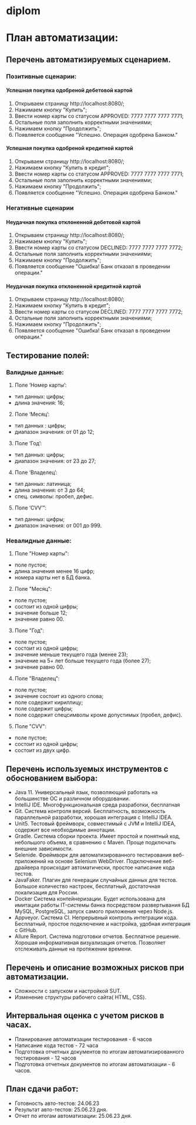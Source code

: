 # diplom

# План автоматизации:

## Перечень автоматизируемых сценарием.
### Позитивные сценарии:

#### Успешная покупка одобреной дебетовой картой

1. Открываем страницу http://localhost:8080/;
2. Нажимаем кнопку "Купить";
3. Ввести номер карты со статусом APPROVED: 7777 7777 7777 7771;
4. Остальные поля заполнить корректными значениями;
5. Нажимаем кнопку "Продолжить";
6. Появляется сообщение "Успешно. Операция одобрена Банком."

#### Успешная покупка одобреной кредитной картой

1. Открываем страницу http://localhost:8080/;
2. Нажимаем кнопку "Купить в кредит";
3. Ввести номер карты со статусом APPROVED: 7777 7777 7777 7771;
4. Остальные поля заполнить корректными значениями;
5. Нажимаем кнопку "Продолжить";
6. Появляется сообщение "Успешно. Операция одобрена Банком."

### Негативные сценарии

#### Неудачная покупка отклоненной дебетовой картой
1. Открываем страницу http://localhost:8080/;
2. Нажимаем кнопку "Купить";
3. Ввести номер карты со статусом DECLINED: 7777 7777 7777 7772;
4. Остальные поля заполнить корректными значениями;
5. Нажимаем кнопку "Продолжить";
6. Появляется сообщение "Ошибка! Банк отказал в проведении операции."

#### Неудачная покупка отклоненной кредитной картой
1. Открываем страницу http://localhost:8080/;
2. Нажимаем кнопку "Купить в кредит";
3. Ввести номер карты со статусом DECLINED: 7777 7777 7777 7772;
4. Остальные поля заполнить корректными значениями;
5. Нажимаем кнопку "Продолжить";
6. Появляется сообщение "Ошибка! Банк отказал в проведении операции."


## Тестирование полей:
### Валидные данные:
1. Поле ‘Номер карты’:
- тип данных: цифры;
- длина значения: 16;

2. Поле ‘Месяц’:
- тип данных : цифры;
- диапазон значения: от 01 до 12;

3. Поле ‘Год’:
- тип данных: цифры;
- диапазон значения: от 23 до 27;

4. Поле ‘Владелец’:
- тип данных: латиница;
- длина значения: от 3 до 64;
- спец. символы: пробел, дефис.

5. Поле ‘CVV’”:
- тип данных: цифры;
- диапазон значения: от 001 до 999.

### Невалидные данные:
1. Поле "Номер карты":
- поле пустое;
- длина значения менее 16 цифр;
- номера карты нет в БД банка.

2. Поле "Месяц":
- поле пустое;
- состоит из одной цифры;
- значение больше 12;
- значение равно 00.

3. Поле "Год":
- поле пустое;
- состоит из одной цифры;
- значение меньше текущего года (менее 23);
- значение на 5+ лет больше текущего года (более 27);
- значение равно 00.

4. Поле "Владелец":
- поле пустое;
- значение состоит из одного слова;
- поле содержит кириллицу;
- поле содержит цифры;
- поле содержит спецсимволы кроме допустимых (пробел, дефис).

5. Поле "CVV":
- поле пустое;
- состоит из одной цифры;
- состоит из двух цифр.


## Перечень используемых инструментов с обоснованием выбора:
- Java 11. Универсальный язык, позволяющий работать на большинстве ОС и различном оборудовании.
- IntelliJ IDE. Многофункциональная среда разработки, бесплатная
- Git. Система контроля версий. Бесплатность, возможность параллельной разработки, хорошая интеграция с IntelliJ IDEA.
- Unit5. Тестовый фреймворк, совместимый с JVM и IntelliJ IDEA, содержит все необходимые аннотации.
- Gradle. Система сборки проекта. Имеет простой и понятный код, небольшого объема, в сравнению с Maven. Проще подключать внешние зависимости.
- Selenide. Фреймворк для автоматизированного тестирования веб-приложений на основе Selenium WebDriver. Подключение веб-драйвера происходит автоматически, простое написание кода тестов.
- JavaFaker. Плагин для генерации случайных данных для тестов. Большое количество настроек, бесплатный, достаточная локализация для России.
- Docker Система контейнеризации. Будет использована для имитации работы IT-системы банка посредством развертывания БД MySQL, PostgreSQL, запуск самого приложения через Node.js.
- Appveyor. Система CI. Непрерывный контроль интеграции кода. Бесплатный, простое подключение и настройка, удобная интеграция с GitHub.
- Allure Report. Система подготовки отчетов. Бесплатное решение. Хорошая информативная визуализация отчетов. Позволяет отслеживать данные на протяжении времени.


## Перечень и описание возможных рисков при автоматизации.
- Сложности с запуском и настройкой SUT.
- Изменение структуры рабочего сайта( HTML, CSS).


## Интервальная оценка с учетом рисков в часах.
- Планирование автоматизации тестирования - 6 часов
- Написание кода тестов - 72 часа
- Подготовка отчетных документов по итогам автоматизированного тестирования - 12 часов
- Подготовка отчетных документов по итогам автоматизации - 6 часов.


## План сдачи работ:
- Готовность авто-тестов: 24.06.23
- Результат авто-тестов: 25.06.23 дня.
- Отчет по итогам автоматизации: 25.06.23 дня.
